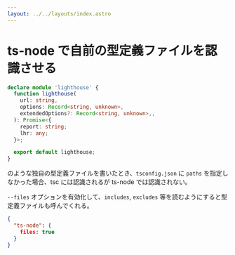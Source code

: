 ```yaml
---
layout: ../../layouts/index.astro
---
```


# ts-node で自前の型定義ファイルを認識させる

```ts
declare module 'lighthouse' {
  function lighthouse(
    url: string,
    options: Record<string, unknown>,
    extendedOptions?: Record<string, unknown>,,
  ): Promise<{
    report: string;
    lhr: any;
  }>;

  export default lighthouse;
}
```

のような独自の型定義ファイルを書いたとき、`tsconfig.json` に `paths` を指定しなかった場合、tsc には認識されるが ts-node では認識されない。

`--files` オプションを有効化して、`includes`, `excludes` 等を読むようにすると型定義ファイルも呼んでくれる。

```json
{
  "ts-node": {
    files: true
  }
}
```
